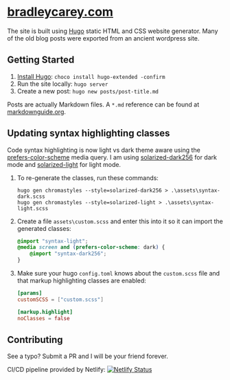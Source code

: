 # [bradleycarey.com](https://bradleycarey.com/)

The site is built using [Hugo](https://gohugo.io/) static HTML and CSS website generator. Many of the old blog posts were exported from an ancient wordpress site.

## Getting Started

1. [Install Hugo](https://gohugo.io/installation/): `choco install hugo-extended -confirm`
1. Run the site locally: `hugo server`
1. Create a new post: `hugo new posts/post-title.md`

Posts are actually Markdown files. A `*.md` reference can be found at [markdownguide.org](https://www.markdownguide.org/tools/hugo/).

## Updating syntax highlighting classes

Code syntax highlighting is now light vs dark theme aware using the [prefers-color-scheme](https://developer.mozilla.org/en-US/docs/Web/CSS/@media/prefers-color-scheme) media query. I am using [solarized-dark256](https://xyproto.github.io/splash/docs/solarized-dark256.html) for dark mode and [solarized-light](https://xyproto.github.io/splash/docs/solarized-light.html) for light mode.

1. To re-generate the classes, run these commands:

    ```shell
    hugo gen chromastyles --style=solarized-dark256 > .\assets\syntax-dark.scss
    hugo gen chromastyles --style=solarized-light > .\assets\syntax-light.scss
    ```

2. Create a file `assets\custom.scss` and enter this into it so it can import the generated classes:

    ```scss
    @import "syntax-light";
    @media screen and (prefers-color-scheme: dark) {
        @import "syntax-dark256";
    }
    ```

3. Make sure your hugo `config.toml` knows about the `custom.scss` file and that markup highlighting classes are enabled:

    ```toml
    [params]
    customSCSS = ["custom.scss"]

    [markup.highlight]
    noClasses = false
    ```

## Contributing

See a typo? Submit a PR and I will be your friend forever.

CI/CD pipeline provided by Netlify: [![Netlify Status](https://api.netlify.com/api/v1/badges/bde75bf8-d2a2-4f5a-8bfe-4e3513b5cea8/deploy-status)](https://app.netlify.com/sites/bradleycarey/deploys)
